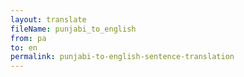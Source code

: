 ```yaml
--- 
layout: translate 
fileName: punjabi_to_english
from: pa
to: en 
permalink: punjabi-to-english-sentence-translation
---
```

